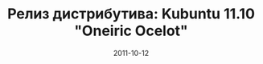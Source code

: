 ---
layout: post
title: "Релиз дистрибутива: Kubuntu 11.10 \"Oneiric Ocelot\""
date: 2011-10-12   
---